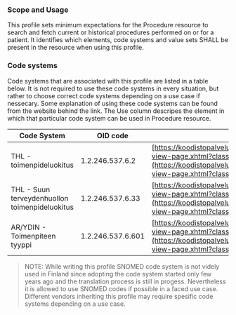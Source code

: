 ### Scope and Usage

This profile sets minimum expectations for the Procedure resource to search and fetch current or historical procedures performed on or for a patient. It identifies which elements, code systems and value sets SHALL be present in the resource when using this profile.

### Code systems

Code systems that are associated with this profile are listed in a table below. It is not required to use these code systems in every situation, but rather to choose correct code systems depending on a use case if nessecary. Some explanation of using these code systems can be found from the website behind the link. The Use column descripes the element in which that particular code system can be used in Procedure resource.

| Code System              | OID code        | Link          | Use |
|--------------------------|-----------------|-----------------------------------------------------------------------|------|
| THL - toimenpideluokitus | 1.2.246.537.6.2 | [https://koodistopalvelu.kanta.fi/codeserver/pages/classification-view-page.xhtml?classificationKey=57&versionKey=119](https://koodistopalvelu.kanta.fi/codeserver/pages/classification-view-page.xhtml?classificationKey=57&versionKey=119) | `Procedure.code` | 
| THL - Suun terveydenhuollon toimenpideluokitus | 1.2.246.537.6.33 | [https://koodistopalvelu.kanta.fi/codeserver/pages/classification-view-page.xhtml?classificationKey=58&versionKey=79](https://koodistopalvelu.kanta.fi/codeserver/pages/classification-view-page.xhtml?classificationKey=58&versionKey=79) | `Procedure.code` |
| AR/YDIN - Toimenpiteen tyyppi | 1.2.246.537.6.601 | [https://koodistopalvelu.kanta.fi/codeserver/pages/classification-view-page.xhtml?classificationKey=763&versionKey=903](https://koodistopalvelu.kanta.fi/codeserver/pages/classification-view-page.xhtml?classificationKey=763&versionKey=903) | `Procedure.category` |

> NOTE: While writing this profile SNOMED code system is not videly used in Finland since adopting the code system started only few years ago and the translation process is still in progess. Nevertheless it is allowed to use SNOMED codes if possible in a faced use case. Different vendors inheriting this profile may require spesific code systems depending on a use case.